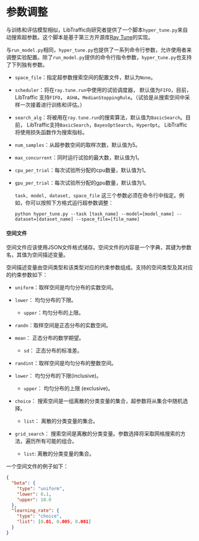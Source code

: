 # 参数调整

与训练和评估模型相似，LibTraffic向研究者提供了一个脚本`hyper_tune.py`来自动搜索超参数。这个脚本是基于第三方开源库[Ray Tune](https://docs.ray.io/en/master/tune/index.html)的实现。

与`run_model.py`相同，`hyper_tune.py`也提供了一系列命令行参数，允许使用者来调整实验配置。除了`run_model.py`提供的命令行指令参数，`hyper_tune.py`也支持了下列独有参数。

- `space_file`：指定超参数搜索空间的配置文件，默认为`None`。

- `scheduler`：将在`ray.tune.run`中使用的试验调度器， 默认值为`FIFO`，目前，LibTraffic 支持`FIFO`， `ASHA`，`MedianStoppingRule`。（试验是从搜索空间中采样一次接着进行训练和评估。）

- `search_alg`：将被用在`ray.tune.run`的搜索算法，默认值为`BasicSearch`。目前， LibTraffic支持`BasicSearch`，`BayesOptSearch`，`HyperOpt`。 LibTraffic 将使用损失函数作为搜索指标。

- `num_samples`：从超参数空间的取样次数，默认值为5。

- `max_concurrent`：同时运行试验的最大数，默认值为1。

- `cpu_per_trial`：每次试验所分配的cpu数量，默认值为1。

- `gpu_per_trial`：每次试验所分配的gpu数量，默认值为1。

     `task, model, dataset, space_file` 这三个参数必须在命令行中指定。例如，你可以按照下方格式运行超参数调整：
     
    ```shell
    python hyper_tune.py --task [task_name] --model=[model_name] --dataset=[dataset_name] --space_file=[file_name]
    ```
    
    

#### 空间文件

空间文件应该使用JSON文件格式储存。空间文件的内容是一个字典，其键为参数名，其值为空间描述变量。

空间描述变量由空间类型和该类型对应的约束参数组成。支持的空间类型及其对应的约束参数如下：

* `uniform`：取样空间是均匀分布的实数空间。
* `lower`： 均匀分布的下限。
    * `upper`：均匀分布的上限。

* `randn`：取样空间是正态分布的实数空间。
* `mean`： 正态分布的数学期望。
    * `sd`： 正态分布的标准差。

* `randint`：取样空间是均匀分布的整数空间。
* `lower`： 均匀分布的下限(inclusive)。
    * `upper`： 均匀分布的上限 (exclusive)。

* `choice`： 搜索空间是一组离散的分类变量的集合，超参数将从集合中随机选择。

    * `list`： 离散的分类变量的集合。

* `grid_search`： 搜索空间是离散的分类变量。参数选择将采取网格搜索的方法，遍历所有可能的组合。

    * `list`: 离散的分类变量的集合。

一个空间文件的例子如下：

```json
{
  "beta": {
    "type": "uniform",
    "lower": 0.1,
    "upper": 10.0
  },
  "learning_rate": {
    "type": "choice",
    "list": [0.01, 0.005, 0.001]
  }
}
```

